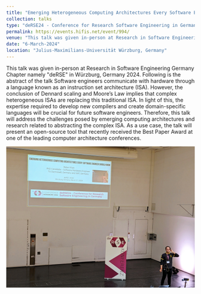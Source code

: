 ```yaml
---
title: "Emerging Heterogeneous Computing Architectures Every Software Engineer Should Know (Compilers and DSLs)"
collection: talks
type: "deRSE24 - Conference for Research Software Engineering in Germany 2024"
permalink: https://events.hifis.net/event/994/
venue: "This talk was given in-person at Research in Software Engineering Germany Chapter namely "deRSE" in Würzburg, Germany, on 6th March 2024"
date: "6-March-2024"
location: "Julius-Maximilians-Universität Würzburg, Germany"
---
```


This talk was given in-person at Research in Software Engineering Germany Chapter namely "deRSE" in Würzburg, Germany 2024. Following is the abstract of the talk
Software engineers communicate with hardware through a language known as an instruction set architecture (ISA). However, the conclusion of 
Dennard scaling and Moore’s Law implies that complex heterogeneous ISAs are replacing this traditional ISA. In light of this, the expertise
required to develop new compilers and create domain-specific languages will be crucial for future software engineers. Therefore, this talk will 
address the challenges posed by emerging computing architectures and research related to abstracting the complex ISA. As a use case, the talk 
will present an open-source tool that recently received the Best Paper Award at one of the leading computer architecture conferences.



![](/images/deRSE2024-khan.jpg)

